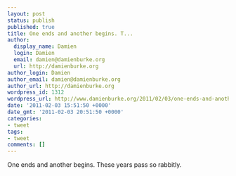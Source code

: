 ```yaml
---
layout: post
status: publish
published: true
title: One ends and another begins. T...
author:
  display_name: Damien
  login: Damien
  email: damien@damienburke.org
  url: http://damienburke.org
author_login: Damien
author_email: damien@damienburke.org
author_url: http://damienburke.org
wordpress_id: 1312
wordpress_url: http://www.damienburke.org/2011/02/03/one-ends-and-another-begins-t/
date: '2011-02-03 15:51:50 +0000'
date_gmt: '2011-02-03 20:51:50 +0000'
categories:
- tweet
tags:
- tweet
comments: []
---
```

<p>One ends and another begins. These years pass so rabbitly.</p>
